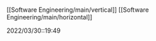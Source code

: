 # 
[[Software Engineering/main/vertical]]
[[Software Engineering/main/horizontal]]


2022/03/30::19:49